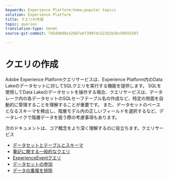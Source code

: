 ```yaml
---
keywords: Experience Platform;home;popular topics
solution: Experience Platform
title: クエリの作成
topic: queries
translation-type: tm+mt
source-git-commit: 7d5d98d8e32607abf399fdc523d2b3bc99555507

---
```



# クエリの作成

Adobe Experience Platformクエリサービスは、Experience Platform内のData Lakeのデータセットに対してSQLクエリを実行する機能を提供します。 SQLを使用してData Lakeのデータセットを操作する場合、クエリサービスは、データレーク内の各データセットのSQLセーフテーブル名の作成など、特定の側面を自動的に管理することを理解することが重要です。 また、データセットのベースとなるスキーマを検出し、階層モデル内の正しいフィールドを選択するなど、データレイクで階層データを扱う際の考慮事項もあります。

次のドキュメントは、コア概念をより深く理解するのに役立ちます。クエリサービス

- [データセットとテーブルとスキーマ](./datasets-and-tables.md)
- [筆記に関する一般的なクエリ](./writing-queries.md)
- [ExperienceEventクエリ](./experience-event-queries.md)
- [データセットの参加](./joining-datasets.md)
- [データの重複を排除](./deduplication.md)
